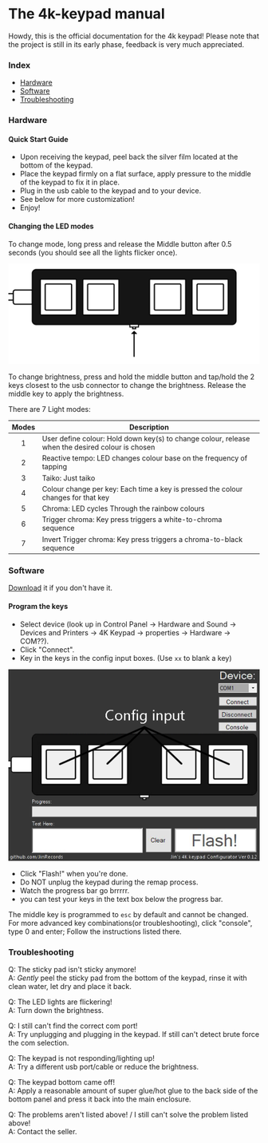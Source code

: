 # The 4k-keypad manual

Howdy, this is the official documentation for the 4k keypad! Please note that the project is still in its early phase, 
feedback is very much appreciated.


### Index
* [Hardware](#hardware)
* [Software](#software)
* [Troubleshooting](#troubleshooting)


### Hardware

#### Quick Start Guide

- Upon receiving the keypad, peel back the silver film located at the bottom of the keypad.
- Place the keypad firmly on a flat surface, apply pressure to the middle of the keypad to fix it in place.
- Plug in the usb cable to the keypad and to your device.
- See below for more customization!
- Enjoy!

#### Changing the LED modes

To change mode, long press and release the Middle button after 0.5 seconds (you should see all the lights flicker once).

![middle button](https://raw.githubusercontent.com/JinRecords/4k-keypad-configurator/gh-pages/docs/assets/images/middle%20button.png)

To change brightness, press and hold the middle button and tap/hold the 2 keys closest to the usb connector to change the brightness.
Release the middle key to apply the brightness.

There are 7 Light modes:

| Modes | Description | 
| :-: | ---------------------------- |
| 1 | User define colour: Hold down key(s) to change colour, release when the desired colour is chosen |
| 2 | Reactive tempo: LED changes colour base on the frequency of tapping |
| 3 | Taiko: Just taiko |
| 4 | Colour change per key: Each time a key is pressed the colour changes for that key|
| 5 | Chroma: LED cycles Through the rainbow colours|
| 6 | Trigger chroma: Key press triggers a white-to-chroma sequence |
| 7 | Invert Trigger chroma: Key press triggers a chroma-to-black sequence |


### Software

[Download](https://github.com/JinRecords/4k-keypad-configurator/releases) it if you don't have it.

#### Program the keys
- Select device (look up in Control Panel → Hardware and Sound → Devices and Printers → 4K Keypad → properties → Hardware → COM??).
- Click "Connect".
- Key in the keys in the config input boxes. (Use ```xx``` to blank a key)

![Config input](https://raw.githubusercontent.com/JinRecords/4k-keypad-configurator/gh-pages/docs/assets/images/config%20input.png)

- Click "Flash!" when you're done.
- Do NOT unplug the keypad during the remap process.
- Watch the progress bar go brrrrr.
- you can test your keys in the text box below the progress bar.

The middle key is programmed to ```esc``` by default and cannot be changed.
For more advanced key combinations(or troubleshooting), click "console", type 0 and enter; Follow the instructions listed there.


### Troubleshooting

Q: The sticky pad isn't sticky anymore!   
A: *Gently* peel the sticky pad from the bottom of the keypad, rinse it with clean water, let dry and place it back.

Q: The LED lights are flickering!   
A: Turn down the brightness.

Q: I still can't find the correct com port!   
A: Try unplugging and plugging in the keypad. If still can't detect brute force the com selection.

Q: The keypad is not responding/lighting up!  
A: Try a different usb port/cable or reduce the brightness.

Q: The keypad bottom came off!  
A: Apply a reasonable amount of super glue/hot glue to the back side of the bottom panel and press it back into the main enclosure.

Q: The problems aren't listed above! / I still can't solve the problem listed above!  
A: Contact the seller.



